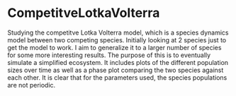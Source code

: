 # CompetitveLotkaVolterra

Studying the competitve Lotka Volterra model, which is a species dynamics model between two competing species. Initially looking at 2 species just to get the model to work. I aim to generalize it to a larger number of species for some more interesting results. The purpose of this is to eventually simulate a simplified ecosystem. It includes plots of the different population sizes over time as well as a phase plot comparing the two species against each other. It is clear that for the parameters used, the species populations are not periodic.
